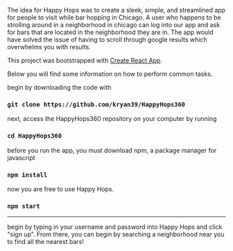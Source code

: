 The idea for Happy Hops was to create a sleek, simple, and streamlined app for people to visit while bar hopping in Chicago. A user who happens to be strolling around in a neighborhood in chicago can log into our app and ask for bars that are located in the neighborhood they are in. The app would have solved the issue of having to scroll through google results which overwhelms you with results.

This project was bootstrapped with [Create React App](https://github.com/facebookincubator/create-react-app).

Below you will find some information on how to perform common tasks.

begin by downloading the code with 
### `git clone https://github.com/kryan39/HappyHops360`

next, access the HappyHops360 repository on your computer by running
### `cd HappyHops360`

before you run the app, you must download npm, a package manager for javascript
### `npm install`

now you are free to use Happy Hops.
### `npm start`


-----------------
begin by typing in your username and password into Happy Hops and click "sign up". From there, you can begin by searching a neighborhood near you to find all the nearest bars!
